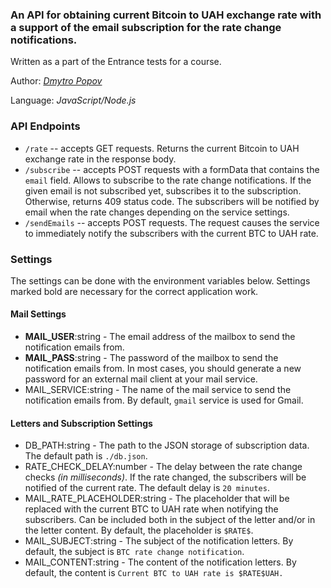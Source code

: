 ### An API for obtaining current Bitcoin to UAH exchange rate with a support of the email subscription for the rate change notifications.
Written as a part of the Entrance tests for a course.

Author: [*Dmytro Popov*](https://github.com/mitryp)

Language: *JavaScript/Node.js*

### API Endpoints
* `/rate` -- accepts GET requests. Returns the current Bitcoin to UAH exchange rate in the response body.
* `/subscribe` -- accepts POST requests with a formData that contains the `email` field. Allows to subscribe to the 
rate change notifications. If the given email is not subscribed yet, subscribes it to the subscription. Otherwise, 
returns 409 status code. The subscribers will be notified by email when the rate changes depending on the service settings.
* `/sendEmails` -- accepts POST requests. The request causes the service to immediately notify the subscribers
with the current BTC to UAH rate.

### Settings
The settings can be done with the environment variables below.
Settings marked bold are necessary for the correct application work.

#### Mail Settings
* **MAIL_USER**:string - The email address of the mailbox to send the notification emails from.
* **MAIL_PASS**:string - The password of the mailbox to send the notification emails from. In most cases, you should generate 
a new password for an external mail client at your mail service.
* MAIL_SERVICE:string - The name of the mail service to send the notification emails from. By default, `gmail` service is used for Gmail.

#### Letters and Subscription Settings
* DB_PATH:string - The path to the JSON storage of subscription data.
  The default path is `./db.json`.
* RATE_CHECK_DELAY:number - The delay between the rate change checks *(in milliseconds)*. 
  If the rate changed, the subscribers will be notified of the current rate.
  The default delay is `20 minutes`.
* MAIL_RATE_PLACEHOLDER:string - The placeholder that will be replaced with the current BTC to UAH rate when notifying the subscribers.
Can be included both in the subject of the letter and/or in the letter content.
By default, the placeholder is `$RATE$`.
* MAIL_SUBJECT:string - The subject of the notification letters. By default, the subject is `BTC rate change notification`.
* MAIL_CONTENT:string - The content of the notification letters. By default, the content is `Current BTC to UAH rate is $RATE$UAH.`